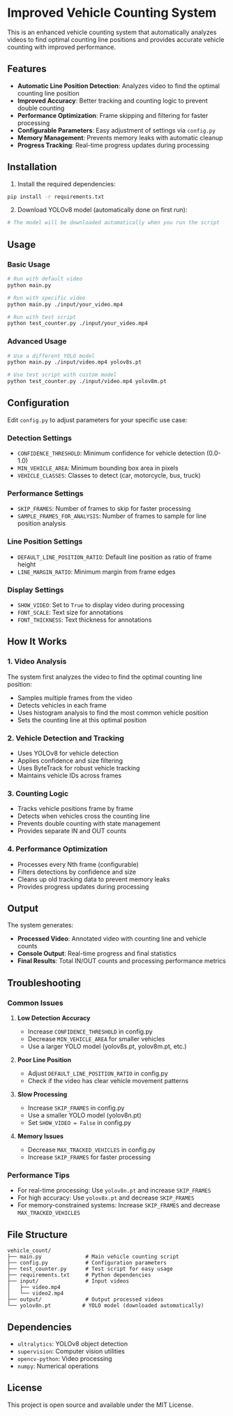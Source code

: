 # Improved Vehicle Counting System

This is an enhanced vehicle counting system that automatically analyzes videos to find optimal counting line positions and provides accurate vehicle counting with improved performance.

## Features

- **Automatic Line Position Detection**: Analyzes video to find the optimal counting line position
- **Improved Accuracy**: Better tracking and counting logic to prevent double counting
- **Performance Optimization**: Frame skipping and filtering for faster processing
- **Configurable Parameters**: Easy adjustment of settings via `config.py`
- **Memory Management**: Prevents memory leaks with automatic cleanup
- **Progress Tracking**: Real-time progress updates during processing

## Installation

1. Install the required dependencies:
```bash
pip install -r requirements.txt
```

2. Download YOLOv8 model (automatically done on first run):
```bash
# The model will be downloaded automatically when you run the script
```

## Usage

### Basic Usage

```bash
# Run with default video
python main.py

# Run with specific video
python main.py ./input/your_video.mp4

# Run with test script
python test_counter.py ./input/your_video.mp4
```

### Advanced Usage

```bash
# Use a different YOLO model
python main.py ./input/video.mp4 yolov8s.pt

# Use test script with custom model
python test_counter.py ./input/video.mp4 yolov8m.pt
```

## Configuration

Edit `config.py` to adjust parameters for your specific use case:

### Detection Settings
- `CONFIDENCE_THRESHOLD`: Minimum confidence for vehicle detection (0.0-1.0)
- `MIN_VEHICLE_AREA`: Minimum bounding box area in pixels
- `VEHICLE_CLASSES`: Classes to detect (car, motorcycle, bus, truck)

### Performance Settings
- `SKIP_FRAMES`: Number of frames to skip for faster processing
- `SAMPLE_FRAMES_FOR_ANALYSIS`: Number of frames to sample for line position analysis

### Line Position Settings
- `DEFAULT_LINE_POSITION_RATIO`: Default line position as ratio of frame height
- `LINE_MARGIN_RATIO`: Minimum margin from frame edges

### Display Settings
- `SHOW_VIDEO`: Set to `True` to display video during processing
- `FONT_SCALE`: Text size for annotations
- `FONT_THICKNESS`: Text thickness for annotations

## How It Works

### 1. Video Analysis
The system first analyzes the video to find the optimal counting line position:
- Samples multiple frames from the video
- Detects vehicles in each frame
- Uses histogram analysis to find the most common vehicle position
- Sets the counting line at this optimal position

### 2. Vehicle Detection and Tracking
- Uses YOLOv8 for vehicle detection
- Applies confidence and size filtering
- Uses ByteTrack for robust vehicle tracking
- Maintains vehicle IDs across frames

### 3. Counting Logic
- Tracks vehicle positions frame by frame
- Detects when vehicles cross the counting line
- Prevents double counting with state management
- Provides separate IN and OUT counts

### 4. Performance Optimization
- Processes every Nth frame (configurable)
- Filters detections by confidence and size
- Cleans up old tracking data to prevent memory leaks
- Provides progress updates during processing

## Output

The system generates:
- **Processed Video**: Annotated video with counting line and vehicle counts
- **Console Output**: Real-time progress and final statistics
- **Final Results**: Total IN/OUT counts and processing performance metrics

## Troubleshooting

### Common Issues

1. **Low Detection Accuracy**
   - Increase `CONFIDENCE_THRESHOLD` in config.py
   - Decrease `MIN_VEHICLE_AREA` for smaller vehicles
   - Use a larger YOLO model (yolov8s.pt, yolov8m.pt, etc.)

2. **Poor Line Position**
   - Adjust `DEFAULT_LINE_POSITION_RATIO` in config.py
   - Check if the video has clear vehicle movement patterns

3. **Slow Processing**
   - Increase `SKIP_FRAMES` in config.py
   - Use a smaller YOLO model (yolov8n.pt)
   - Set `SHOW_VIDEO = False` in config.py

4. **Memory Issues**
   - Decrease `MAX_TRACKED_VEHICLES` in config.py
   - Increase `SKIP_FRAMES` for faster processing

### Performance Tips

- For real-time processing: Use `yolov8n.pt` and increase `SKIP_FRAMES`
- For high accuracy: Use `yolov8x.pt` and decrease `SKIP_FRAMES`
- For memory-constrained systems: Increase `SKIP_FRAMES` and decrease `MAX_TRACKED_VEHICLES`

## File Structure

```
vehicle_count/
├── main.py              # Main vehicle counting script
├── config.py            # Configuration parameters
├── test_counter.py      # Test script for easy usage
├── requirements.txt     # Python dependencies
├── input/               # Input videos
│   ├── video.mp4
│   └── video2.mp4
├── output/              # Output processed videos
└── yolov8n.pt          # YOLO model (downloaded automatically)
```

## Dependencies

- `ultralytics`: YOLOv8 object detection
- `supervision`: Computer vision utilities
- `opencv-python`: Video processing
- `numpy`: Numerical operations

## License

This project is open source and available under the MIT License. 